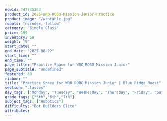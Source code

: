 ```yaml
---
ecwid: 747745363
product_id: 2025-WRO-ROBO-Mission-Junior-Practice
product_image: "/wrotable.jpg"
robots: "noindex, follow"
category: "Single Class"
price: 199
inventory: 50
weight: "9"
start_date: ""
end_date: "2025-08-22"
start_time: ""
end_time: ""
page_title: "Practice Space for WRO ROBO Mission Junior"
page_subtitle: "undefined"
featured: 69
ribbon: ""
title: "Practice Space for WRO ROBO Mission Junior | Blue Ridge Boost"
section: "classes"
day_tags: ["Monday", "Tuesday", "Wednesday", "Thursday", "Friday", "Saturday", "Sunday"]
grade_tags: ["5th","6th","7th"]
subject_tags: ["Robotics"]
difficulty: "Bot Builders Elite"
attributes:
---
```

<script type="application/ld+json">
        {
            "@context": "https://schema.org",
            "@type": "Course",
            "name": "Practice Space for WRO ROBO Mission Junior",
            "description": "Practice Space for WRO ROBO Mission Junior - undefined",
            "provider": {
            "@type": "Organization",
            "name": "Blue Ridge Boost",
            "url": "https://blueridgeboost.com"
            },
            "offers": {
            "@type": "Offer",
            "price": "199",
            "priceCurrency": "USD",
            "availability": "https://schema.org/InStock",
            "url": "https://blueridgeboost.com/classes/"
            }
        }
        </script>
